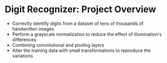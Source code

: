 # Digit Recognizer: Project Overview
- Correctly identify digits from a dataset of tens of thousands of handwritten images
- Perform a grayscale normalization to reduce the effect of illumination's differences
- Combining convolutional and pooling layers
- Alter the training data with small transformations to reproduce the variations

